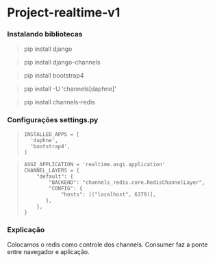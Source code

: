 # Project-realtime-v1

### Instalando bibliotecas
> pip install django

> pip install django-channels

> pip install bootstrap4

> pip install -U 'channels[daphne]'

> pip install channels-redis


### Configurações settings.py
>```
> INSTALLED_APPS = [
>   'daphne',
>   'bootstrap4',
> ]
>```

>```
> ASGI_APPLICATION = 'realtime.asgi.application'
> CHANNEL_LAYERS = {
>     "default": {
>         "BACKEND": "channels_redis.core.RedisChannelLayer",
>         "CONFIG": {
>             "hosts": [("localhost", 6379)],
>        },
>     },
> }
>```


### Explicação
Colocamos o redis como controle dos channels.
Consumer faz a ponte entre navegador e aplicação.
